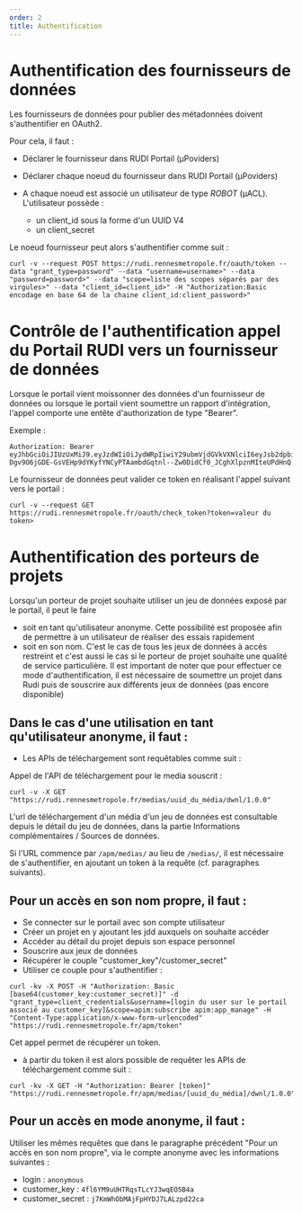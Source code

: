 ```yaml
---
order: 2
title: Authentification
---
```


# Authentification des fournisseurs de données

Les fournisseurs de données pour publier des métadonnées doivent s'authentifier en OAuth2.

Pour cela, il faut :
* Déclarer le fournisseur dans RUDI Portail (µPoviders)
* Déclarer chaque noeud du fournisseur dans RUDI Portail (µPoviders)
* A chaque noeud est associé un utilisateur de type _ROBOT_  (µACL). L'utilisateur possède :

  * un client_id sous la forme d'un UUID V4
  * un client_secret

Le noeud fournisseur peut alors s'authentifier comme suit :

```
curl -v --request POST https://rudi.rennesmetropole.fr/oauth/token --data "grant_type=password" --data "username=username>" --data "password=password>" --data "scope=liste des scopes séparés par des virgules>" --data "client_id=client_id>" -H "Authorization:Basic encodage en base 64 de la chaine client_id:client_password>"
```


# Contrôle de l'authentification appel du Portail RUDI vers un fournisseur de données

Lorsque le portail vient moissonner des données d'un fournisseur de données ou lorsque le portail vient soumettre un rapport d'intégration, l'appel comporte une entête d'authorization de type "Bearer".

Exemple :
```
Authorization: Bearer eyJhbGciOiJIUzUxMiJ9.eyJzdWIiOiJydWRpIiwiY29ubmVjdGVkVXNlciI6eyJsb2dpbiI6InJ1ZGkiLCJ0eXBlIjoiUEVSU09OIiwiZmlyc3RuYW1lIjoicnVkaSIsImxhc3RuYW1lIjoicnVkaSIsImVtYWlsIjpudWxsLCJvcmdhbml6YXRpb24iOiJydWRpIiwicm9sZXMiOlsiQURNSU5JU1RSQVRPUiJdfSwiZXhwIjoxNjE0NjE5Nzc2LCJpYXQiOjE2MTQ2MTYxNzZ9.Em7yclposciDOll-Dgv9O6jGDE-GsVEHp9dYKyfYNCyPTAambdGqtnl--Zw0DidCf0_JCghXlpznMIteUPdHnQ
```

Le fournisseur de données peut valider ce token en réalisant l'appel suivant vers le portail :

```
curl -v --request GET https://rudi.rennesmetropole.fr/oauth/check_token?token=valeur du token>
```

# Authentification des porteurs de projets

Lorsqu'un porteur de projet souhaite utiliser un jeu de données exposé par le portail, il peut le faire
* soit en tant qu'utilisateur anonyme. Cette possibilité est proposée afin de permettre à un utilisateur de réaliser des essais rapidement
* soit en son nom. C'est le cas de tous les jeux de données à accès restreint et c'est aussi le cas si le porteur de projet souhaite une qualité de service particulière. Il est important de noter que pour effectuer ce mode d'authentification, il est nécessaire de soumettre un projet dans Rudi puis de souscrire aux différents jeux de données (pas encore disponible)


## Dans le cas d'une utilisation en tant qu'utilisateur anonyme, il faut :

* Les APIs de téléchargement sont requêtables comme suit :

Appel de l'API de téléchargement pour le media souscrit :
```
curl -v -X GET  "https://rudi.rennesmetropole.fr/medias/uuid_du_média/dwnl/1.0.0" 
```

L'url de téléchargement d'un média d'un jeu de données est consultable depuis le détail du jeu de données, dans la partie Informations complémentaires / Sources de données.

Si l'URL commence par `/apm/medias/` au lieu de `/medias/`, il est nécessaire de s'authentifier, en ajoutant un token à la requête (cf. paragraphes suivants).

## Pour un accès en son nom propre, il faut :

* Se connecter sur le portail avec son compte utilisateur
* Créer un projet en y ajoutant les jdd auxquels on souhaite accéder
* Accéder au détail du projet depuis son espace personnel
* Souscrire aux jeux de données
* Récupérer le couple "customer_key"/customer_secret"
* Utiliser ce couple pour s'authentifier :

```
curl -kv -X POST -H "Authorization: Basic [base64(customer_key:customer_secret)]" -d "grant_type=client_credentials&username=[login du user sur le portail associé au customer_key]&scope=apim:subscribe apim:app_manage" -H "Content-Type:application/x-www-form-urlencoded" "https://rudi.rennesmetropole.fr/apm/token"
```

Cet appel permet de récupérer un token.

* à partir du token il est alors possible de requêter les APIs de téléchargement comme suit :

```
curl -kv -X GET -H "Authorization: Bearer [token]" "https://rudi.rennesmetropole.fr/apm/medias/[uuid_du_média]/dwnl/1.0.0"
```

## Pour un accès en mode anonyme, il faut :

Utiliser les mêmes requêtes que dans le paragraphe précédent "Pour un accès en son nom propre", via le compte anonyme avec les informations suivantes :

- login : `anonymous`
- customer_key : `4fl6YM9uUHTRqsTLcYJ3wqEO5B4a`
- customer_secret : `j7KmWhObMAjFpHYDJ7LALzpd22ca`
